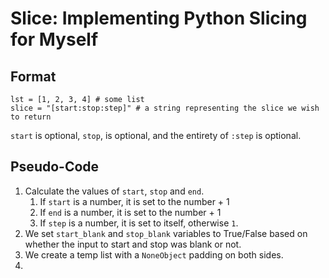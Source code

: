 # Slice: Implementing Python Slicing for Myself

## Format
```
lst = [1, 2, 3, 4] # some list
slice = "[start:stop:step]" # a string representing the slice we wish to return
```
`start` is optional, `stop`, is optional, and the entirety of `:step` is optional.

## Pseudo-Code
1. Calculate the values of `start`, `stop` and `end`.
    1. If `start` is a number, it is set to the number + 1
    2. If `end` is a number, it is set to the number + 1
    3. If `step` is a number, it is set to itself, otherwise `1`.
2. We set `start_blank` and `stop_blank` variables to True/False based on whether the input to start and stop was blank or not.
3. We create a temp list with a `NoneObject` padding on both sides.
4.